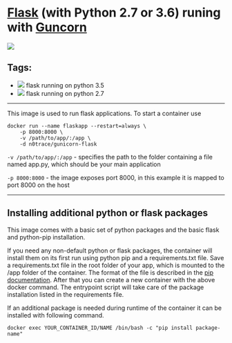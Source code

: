# [Flask](http://flask.pocoo.org/) (with Python 2.7 or 3.6) runing with [Guncorn](http://gunicorn.org/)

[![](https://images.microbadger.com/badges/image/n0trace/gunicorn-flask.svg)](https://microbadger.com/images/n0trace/gunicorn-flask "Get your own image badge on microbadger.com")


## Tags:
* [![](https://images.microbadger.com/badges/version/n0trace/gunicorn-flask.svg)](https://microbadger.com/images/n0trace/gunicorn-flask "Get your own version badge on microbadger.com") flask running on python 3.5
* [![](https://images.microbadger.com/badges/version/n0trace/gunicorn-flask.svg)](https://microbadger.com/images/n0trace/gunicorn-flask "Get your own version badge on microbadger.com") flask running on python 2.7

---
This image is used to run flask applications. To start a container use

```
docker run --name flaskapp --restart=always \
	-p 8000:8000 \
	-v /path/to/app/:/app \
	-d n0trace/gunicorn-flask
```

`-v /path/to/app/:/app` - specifies the path to the folder containing a file named app.py, which should be your main application

`-p 8000:8000` - the image exposes port 8000, in this example it is mapped to port 8000 on the host

---
## Installing additional python or flask packages
This image comes with a basic set of python packages and the basic flask and python-pip installation.

If you need any non-default python or flask packages, the container will install them on its first run using python pip and a requirements.txt file. Save a requirements.txt file in the root folder of your app, which is mounted to the /app folder of the container. The format of the file is described in the [pip documentation](https://pip.readthedocs.org/en/1.1/requirements.html#requirements-file-format). After that you can create a new container with the above docker command. The entrypoint script will take care of the package installation listed in the requirements file.

If an additional package is needed during runtime of the container it can be installed with following command.

```
docker exec YOUR_CONTAINER_ID/NAME /bin/bash -c "pip install package-name"
```
